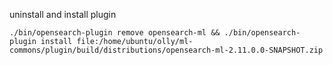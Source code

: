 uninstall and install plugin
```
./bin/opensearch-plugin remove opensearch-ml && ./bin/opensearch-plugin install file:/home/ubuntu/olly/ml-commons/plugin/build/distributions/opensearch-ml-2.11.0.0-SNAPSHOT.zip
```
